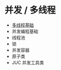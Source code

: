 # 并发 / 多线程
- [多线程基础](https://github.com/ceezyyy/backend-notes/blob/master/Java/Multithreading/notes/Multithreading.md)
- 并发编程基础
- 线程池
- 锁
- 并发容器
- 原子类
- JUC 并发工具类